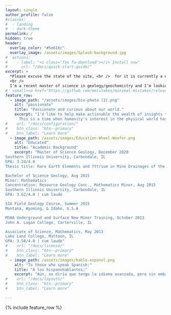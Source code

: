 ```yaml
---
layout: single
author_profile: false
#classes:
#  - landing
#  - dark-theme
permalink: /
hidden: true
header:
  overlay_color: "#5e616c"
  overlay_image: /assets/images/Splash-background.jpg
#  actions:
#    - label: "<i class='fas fa-download'></i> Install now"
#      url: "/docs/quick-start-guide/"
excerpt: >
  *Please excuse the state of the site, <br />  for it is currently a work in progress.* <br />  
  <br />    
  I’m a recent master of science in geology/geochemistry and I’m looking forward to further developing my programming and broad tech background as part of answering and solving problems related to the earth and earth systems, especially if these forays include multispectral remote sensing/analysis, GIS tool automation and data engineering/pipelining.
#  <small><a href="https://github.com/mmistakes/minimal-mistakes/releases/tag/4.24.0">Latest release v4.24.0</a></small>
feature_row:
  - image_path: "/assets/images/bio-photo (2).png"
    alt: "passionate"
    title: "Passionate and curious about our world."
    excerpt: "I'd like to help make actionable the wealth of insights that can be gleaned from wherever one has the will to place sensors, or point a camera, or otherwise gather data. I believe that the field of data science and analytics will be the key to answering critical questions about our world in the coming years. <br />  
      This is a time when humanity's interest in the physical world has perhaps piqued, while improvements in circuit density have also yielded the compute power to make algorithmic processing of information cheap and even ubiquitous! <br />  The ingestion and development of data into something useful and actionable is something I'm passionate about, so if this sounds like the kind of work that your company performs, or maybe has need of, please feel free to send me a message, even if it's just to talk shop!"
#    url: "/docs/configuration/"
#    btn_class: "btn--primary"
#    btn_label: "Learn more"
  - image_path: /assets/images/Education-Wheel-Woofer.png
    alt: "Educated"
    title: "Academic Background"
    excerpt: "Master of Science Geology, December 2020
Southern Illinois University, Carbondale, IL
GPA: 3.24/4.0
Thesis title: Rare Earth Elements and Yttrium in Mine Drainages of the Illinois Basin

Bachelor of Science Geology, Aug 2015
Minor: Mathematics
Concentration: Resource Geology Conc., Mathematics Minor, Aug 2015
Southern Illinois University, Carbondale, IL
GPA: 3.62/4.0 | cum laude

SIU Field Geology Course, Summer 2015
Montana, Wyoming, & Idaho, U.S.A

MSHA Underground and Surface New Miner Training, October 2013
John A. Logan College, Carterville, IL

Associate of Science, Mathematics, May 2013
Lake Land College, Mattoon, IL
GPA: 3.58/4.0 | cum laude"
#    url: "/docs/license/"
#    btn_class: "btn--primary"
#    btn_label: "Learn more"      
  - image_path: /assets/images/hablo-espanol.png
    alt: "To those who speak Spanish:"
    title: "A los hispanohablantes:"
    excerpt: "Aún, no diría que tengo la idioma avanzada, pero sin embargo, cada día progreso y al fin y al cabo, puedo explicarme en más or menos palabras. Sería un gran placer si podría combinar mi experiencia en las geociencias con este amor de mi, Español, y ganar experiencia en este idioma con ustedes, mucho menos la oportunidad de trabaja en una puesta así.  Espero que puede encontrar uso para este gringo y doy un bienvenido a poder conversar con usted."
#    url: "/docs/layouts/"
#    btn_class: "btn--primary"
#    btn_label: "Learn more"

---
```


{% include feature_row %}
